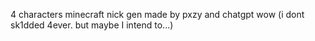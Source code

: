 4 characters minecraft nick gen made by pxzy and chatgpt wow (i dont sk1dded 4ever. but maybe I intend to...)
